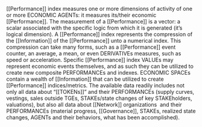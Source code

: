 [[Performance]] index measures one or more dimensions of activity of one or more ECONOMIC AGENTs: it measures its/their economic [[Performance]]. The measurement of a [[Performance]] is a vector: a scalar associated with the specific logic from which it is generated (it’s logical dimension). A [[Performance]] index represents the compression of the [[Information]] of the [[Performance]] unto a numerical index. This compression can take many forms, such as a [[Performance]] event counter, an average, a mean, or even DERIVATIVEs measures, such as speed or acceleration. Specific [[Performance]] index VALUEs may represent economic events themselves, and as such they can be utilized to create new composite PERFORMANCEs and indexes. ECONOMIC SPACEs contain a wealth of [[Information]] that can be utilized to create [[Performance]] indices/metrics. The available data readily includes not only all data about “[[TOKENs]]” and their PERFORMANCEs (supply curves, vestings, sales outside TGEs, STAKEs/state changes of key STAKEholders, valuations), but also all data about [[Network]] organizations  and their PERFORMANCEs (material progress, [[Governance]], STAKEs, realized state changes, AGENTs and their behaviors, what has been accomplished).